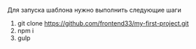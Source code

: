 Для запуска шаблона нужно выполнить следующие шаги

1. git clone https://github.com/frontend33/my-first-project.git
2. npm i
3. gulp